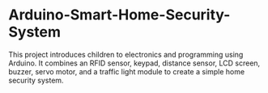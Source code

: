 # Arduino-Smart-Home-Security-System
This project introduces children to electronics and programming using Arduino. It combines an RFID sensor, keypad, distance sensor, LCD screen, buzzer, servo motor, and a traffic light module to create a simple home security system. 
